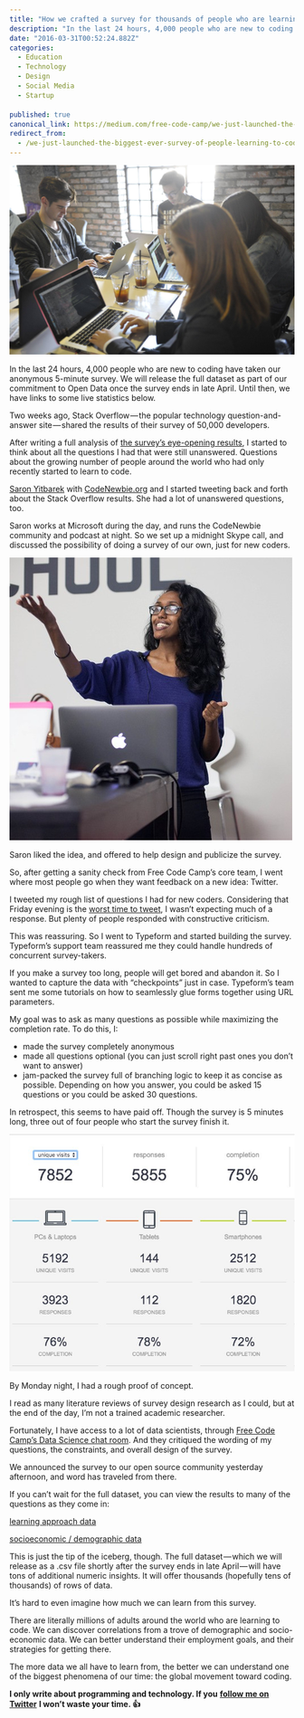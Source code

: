 ```yaml
---
title: "How we crafted a survey for thousands of people who are learning to code"
description: "In the last 24 hours, 4,000 people who are new to coding have taken our anonymous 5-minute survey. We will release the full dataset as part of our commitment to Open Data once the survey ends in late…"
date: "2016-03-31T00:52:24.882Z"
categories: 
  - Education
  - Technology
  - Design
  - Social Media
  - Startup

published: true
canonical_link: https://medium.com/free-code-camp/we-just-launched-the-biggest-ever-survey-of-people-learning-to-code-cac81dadf1ea
redirect_from:
  - /we-just-launched-the-biggest-ever-survey-of-people-learning-to-code-cac81dadf1ea
---
```


![A Free Code Camp Seoul coffee-and-code event (photo by [Sonya Moisset](https://medium.com/@sonya.moisset))](./asset-1.jpeg)

In the last 24 hours, 4,000 people who are new to coding have taken our anonymous 5-minute survey. We will release the full dataset as part of our commitment to Open Data once the survey ends in late April. Until then, we have links to some live statistics below.

Two weeks ago, Stack Overflow — the popular technology question-and-answer site — shared the results of their survey of 50,000 developers.

After writing a full analysis of [the survey’s eye-opening results](https://medium.freecodecamp.com/2-out-of-3-developers-are-self-taught-and-other-insights-from-stack-overflow-s-2016-survey-of-50-8cf0ee5d4c21#.yhlo2k5oz), I started to think about all the questions I had that were still unanswered. Questions about the growing number of people around the world who had only recently started to learn to code.

[Saron Yitbarek](https://twitter.com/saronyitbarek) with [CodeNewbie.org](http://codenewbie.org) and I started tweeting back and forth about the Stack Overflow results. She had a lot of unanswered questions, too.

Saron works at Microsoft during the day, and runs the CodeNewbie community and podcast at night. So we set up a midnight Skype call, and discussed the possibility of doing a survey of our own, just for new coders.

![Saron in action.](./asset-2.jpeg)

Saron liked the idea, and offered to help design and publicize the survey.

So, after getting a sanity check from Free Code Camp’s core team, I went where most people go when they want feedback on a new idea: Twitter.



I tweeted my rough list of questions I had for new coders. Considering that Friday evening is the [worst time to tweet](http://www.adweek.com/socialtimes/files/2014/05/post-pin-tweet-best-worst-times-social-media.jpg), I wasn’t expecting much of a response. But plenty of people responded with constructive criticism.

This was reassuring. So I went to Typeform and started building the survey. Typeform’s support team reassured me they could handle hundreds of concurrent survey-takers.

If you make a survey too long, people will get bored and abandon it. So I wanted to capture the data with “checkpoints” just in case. Typeform’s team sent me some tutorials on how to seamlessly glue forms together using URL parameters.

My goal was to ask as many questions as possible while maximizing the completion rate. To do this, I:

-   made the survey completely anonymous
-   made all questions optional (you can just scroll right past ones you don’t want to answer)
-   jam-packed the survey full of branching logic to keep it as concise as possible. Depending on how you answer, you could be asked 15 questions or you could be asked 30 questions.

In retrospect, this seems to have paid off. Though the survey is 5 minutes long, three out of four people who start the survey finish it.

![](./asset-3.jpeg)

By Monday night, I had a rough proof of concept.

I read as many literature reviews of survey design research as I could, but at the end of the day, I’m not a trained academic researcher.

Fortunately, I have access to a lot of data scientists, through [Free Code Camp’s Data Science chat room](https://gitter.im/FreeCodeCamp/DataScience). And they critiqued the wording of my questions, the constraints, and overall design of the survey.

We announced the survey to our open source community yesterday afternoon, and word has traveled from there.





If you can’t wait for the full dataset, you can view the results to many of the questions as they come in:

[learning approach data](http://bit.ly/1ZLYUp7)

[socioeconomic / demographic data](http://bit.ly/1TjBlU7)

This is just the tip of the iceberg, though. The full dataset — which we will release as a .csv file shortly after the survey ends in late April — will have tons of additional numeric insights. It will offer thousands (hopefully tens of thousands) of rows of data.

It’s hard to even imagine how much we can learn from this survey.

There are literally millions of adults around the world who are learning to code. We can discover correlations from a trove of demographic and socio-economic data. We can better understand their employment goals, and their strategies for getting there.

The more data we all have to learn from, the better we can understand one of the biggest phenomena of our time: the global movement toward coding.

**I only write about programming and technology. If you** [**follow me on Twitter**](https://twitter.com/ossia) **I won’t waste your time. 👍**

